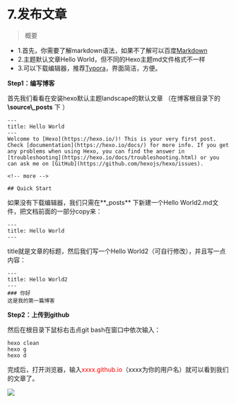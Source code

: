 # 7.发布文章

> 概要

- 1.首先，你需要了解markdown语法，如果不了解可以百度[Markdown](https://www.baidu.com/s?ie=UTF-8&wd=markdown语法 "Markdown")
- 2.主题默认文章Hello World，但不同的Hexo主题md文件格式不一样
- 3.可以下载编辑器，推荐[Typora](https://www.typora.io/ "Typora")，界面简洁，方便。

**Step1：编写博客**

首先我们看看在安装hexo默认主题landscape的默认文章 （在博客根目录下的 **\source\\_posts** 下 ）

```
---
title: Hello World
---
Welcome to [Hexo](https://hexo.io/)! This is your very first post. Check [documentation](https://hexo.io/docs/) for more info. If you get any problems when using Hexo, you can find the answer in [troubleshooting](https://hexo.io/docs/troubleshooting.html) or you can ask me on [GitHub](https://github.com/hexojs/hexo/issues).

<!-- more -->

## Quick Start

```

如果没有下载编辑器，我们只需在**_posts** 下新建一个Hello World2.md文件，把文档前面的一部分copy来：

```
---
title: Hello World
---
```

title就是文章的标题，然后我们写一个Hello World2（可自行修改），并且写一点内容：

```
---
title: Hello World2
---
### 你好
这是我的第一篇博客
```

**Step2：上传到github**

然后在根目录下鼠标右击点git bash在窗口中依次输入：

```
hexo clean
hexo g
hexo d
```

完成后，打开浏览器，输入<font color="red">xxxx.github.io</font>（xxxx为你的用户名）就可以看到我们的文章了。

![](https://cdn.jsdelivr.net/gh/CCIT18101030214TPJ/resource//QQ截图20200328195757aa.png)


